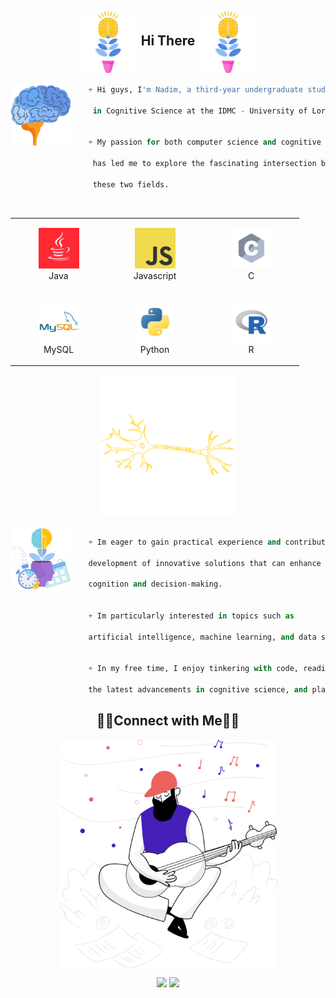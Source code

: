 
<h2 align="center">
    <img align="center" src="svg/1.png" height="100px"/>
    Hi There
    <img align="center" src="svg/1.png" height="100px"/>
</h2>
    

<img align="left" src="svg/4.png" height="100px"/>

```Python
    + Hi guys, I'm Nadim, a third-year undergraduate student 
     
     in Cognitive Science at the IDMC - University of Lorraine.
     
    
    + My passion for both computer science and cognitive science
     
     has led me to explore the fascinating intersection between
     
     these two fields.
```

    
<br>


<div align="center">
    <table align="left">
        <tr>
            <td align="center" width="140" height="112.43">
                <img src="icons/java.png" width="65px"/>
                <br /> Java
            </td>
          <td align="center" width="140" height="112.43">
                <img src="icons/javascript.png" width="65px"/>
                <br /> Javascript
            </td>
          <td align="center" width="140" height="112.43">
                <img src="icons/c.png" width="65px"/>
                <br /> C
            </td>
        </tr>
        <tr>
            <td align="center" width="140" height="112.43">
                <img src="icons/MySQL.png" width="65px"/>
                <br /> MySQL
            </td>
            <td align="center" width="140" height="112.43">
                <img src="icons/python.png" width="65px"/>
                <br /> Python
            </td>
            <td align="center" width="140" height="112.43">
                <img src="icons/r.png" width="65px"/>
                <br /> R
            </td>
        </tr>
    </table>
    <img src="svg/6.png" height="225px"/>
    
</div>

<br>

<img align="left" src="svg/3.png" height="100px"/>

```Python
    + Im eager to gain practical experience and contribute to the
    
    development of innovative solutions that can enhance human
    
    cognition and decision-making.
    
    
    + Im particularly interested in topics such as
    
    artificial intelligence, machine learning, and data science.
    
    
    + In my free time, I enjoy tinkering with code, reading about
    
    the latest advancements in cognitive science, and playing music.
```
<h2 align="center">🤝🏻Connect with Me🤝🏻</h2>

<p align="center">
    <img align="center" src="svg/inspirationGuitar.svg" width="350px"/>
</p>
<p align="center">
<a href="https://www.linkedin.com/in/nadim-saleem-726166195"><img src="https://img.shields.io/badge/-Nadim%20Saleem-0077B5?style=flat-square&logo=Linkedin&logoColor=white"/></a>
<a href="mailto:nadeemsalim0@gmail.com"><img src="https://img.shields.io/badge/-nadeemsalim0@gamil.com-D14836?style=flat-square&logo=Gmail&logoColor=white"/></a>
</p>
    
